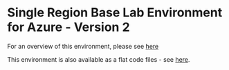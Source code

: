 # Single Region Base Lab Environment for Azure - Version 2

For an overview of this environment, please see [here](https://jakewalsh.co.uk/introducing-single-region-azure-baselab-v2/)

This environment is also available as a flat code files - see [here](https://github.com/jakewalsh90/Terraform-Azure/tree/main/Single-Region-Azure-BaseLab-v2).

